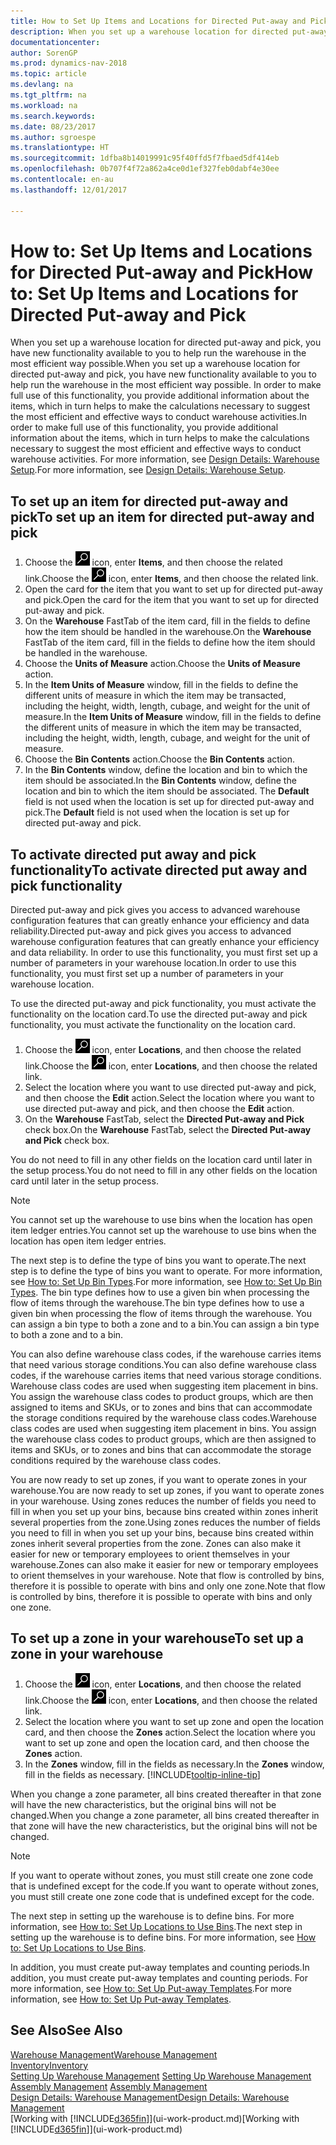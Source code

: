 ```yaml
---
title: How to Set Up Items and Locations for Directed Put-away and Pick
description: When you set up a warehouse location for directed put-away and pick, you have new functionality available to you to help run the warehouse in the most efficient way possible.
documentationcenter: 
author: SorenGP
ms.prod: dynamics-nav-2018
ms.topic: article
ms.devlang: na
ms.tgt_pltfrm: na
ms.workload: na
ms.search.keywords: 
ms.date: 08/23/2017
ms.author: sgroespe
ms.translationtype: HT
ms.sourcegitcommit: 1dfba8b14019991c95f40ffd5f7fbaed5df414eb
ms.openlocfilehash: 0b707f4f72a862a4ce0d1ef327feb0dabf4e30ee
ms.contentlocale: en-au
ms.lasthandoff: 12/01/2017

---
```

# <a name="how-to-set-up-items-and-locations-for-directed-put-away-and-pick"></a><span data-ttu-id="6d237-103">How to: Set Up Items and Locations for Directed Put-away and Pick</span><span class="sxs-lookup"><span data-stu-id="6d237-103">How to: Set Up Items and Locations for Directed Put-away and Pick</span></span>
<span data-ttu-id="6d237-104">When you set up a warehouse location for directed put-away and pick, you have new functionality available to you to help run the warehouse in the most efficient way possible.</span><span class="sxs-lookup"><span data-stu-id="6d237-104">When you set up a warehouse location for directed put-away and pick, you have new functionality available to you to help run the warehouse in the most efficient way possible.</span></span> <span data-ttu-id="6d237-105">In order to make full use of this functionality, you provide additional information about the items, which in turn helps to make the calculations necessary to suggest the most efficient and effective ways to conduct warehouse activities.</span><span class="sxs-lookup"><span data-stu-id="6d237-105">In order to make full use of this functionality, you provide additional information about the items, which in turn helps to make the calculations necessary to suggest the most efficient and effective ways to conduct warehouse activities.</span></span> <span data-ttu-id="6d237-106">For more information, see [Design Details: Warehouse Setup](design-details-warehouse-setup.md).</span><span class="sxs-lookup"><span data-stu-id="6d237-106">For more information, see [Design Details: Warehouse Setup](design-details-warehouse-setup.md).</span></span>

## <a name="to-set-up-an-item-for-directed-put-away-and-pick"></a><span data-ttu-id="6d237-107">To set up an item for directed put-away and pick</span><span class="sxs-lookup"><span data-stu-id="6d237-107">To set up an item for directed put-away and pick</span></span>  
1.  <span data-ttu-id="6d237-108">Choose the ![Search for Page or Report](media/ui-search/search_small.png "Search for Page or Report icon") icon, enter **Items**, and then choose the related link.</span><span class="sxs-lookup"><span data-stu-id="6d237-108">Choose the ![Search for Page or Report](media/ui-search/search_small.png "Search for Page or Report icon") icon, enter **Items**, and then choose the related link.</span></span>  
2.  <span data-ttu-id="6d237-109">Open the card for the item that you want to set up for directed put-away and pick.</span><span class="sxs-lookup"><span data-stu-id="6d237-109">Open the card for the item that you want to set up for directed put-away and pick.</span></span>
3. <span data-ttu-id="6d237-110">On the **Warehouse** FastTab of the item card, fill in the fields to define how the item should be handled in the warehouse.</span><span class="sxs-lookup"><span data-stu-id="6d237-110">On the **Warehouse** FastTab of the item card, fill in the fields to define how the item should be handled in the warehouse.</span></span>  
4.  <span data-ttu-id="6d237-111">Choose the **Units of Measure** action.</span><span class="sxs-lookup"><span data-stu-id="6d237-111">Choose the **Units of Measure** action.</span></span>
5. <span data-ttu-id="6d237-112">In the **Item Units of Measure** window, fill in the fields to define the different units of measure in which the item may be transacted, including the height, width, length, cubage, and weight for the unit of measure.</span><span class="sxs-lookup"><span data-stu-id="6d237-112">In the **Item Units of Measure** window, fill in the fields to define the different units of measure in which the item may be transacted, including the height, width, length, cubage, and weight for the unit of measure.</span></span>
6. <span data-ttu-id="6d237-113">Choose the **Bin Contents** action.</span><span class="sxs-lookup"><span data-stu-id="6d237-113">Choose the **Bin Contents** action.</span></span>
7. <span data-ttu-id="6d237-114">In the **Bin Contents** window, define the location and bin to which the item should be associated.</span><span class="sxs-lookup"><span data-stu-id="6d237-114">In the **Bin Contents** window, define the location and bin to which the item should be associated.</span></span> <span data-ttu-id="6d237-115">The **Default** field is not used when the location is set up for directed put-away and pick.</span><span class="sxs-lookup"><span data-stu-id="6d237-115">The **Default** field is not used when the location is set up for directed put-away and pick.</span></span>  

## <a name="to-activate-directed-put-away-and-pick-functionality"></a><span data-ttu-id="6d237-116">To activate directed put away and pick functionality</span><span class="sxs-lookup"><span data-stu-id="6d237-116">To activate directed put away and pick functionality</span></span>  
<span data-ttu-id="6d237-117">Directed put-away and pick gives you access to advanced warehouse configuration features that can greatly enhance your efficiency and data reliability.</span><span class="sxs-lookup"><span data-stu-id="6d237-117">Directed put-away and pick gives you access to advanced warehouse configuration features that can greatly enhance your efficiency and data reliability.</span></span> <span data-ttu-id="6d237-118">In order to use this functionality, you must first set up a number of parameters in your warehouse location.</span><span class="sxs-lookup"><span data-stu-id="6d237-118">In order to use this functionality, you must first set up a number of parameters in your warehouse location.</span></span>  

<span data-ttu-id="6d237-119">To use the directed put-away and pick functionality, you must activate the functionality on the location card.</span><span class="sxs-lookup"><span data-stu-id="6d237-119">To use the directed put-away and pick functionality, you must activate the functionality on the location card.</span></span>    
1.  <span data-ttu-id="6d237-120">Choose the ![Search for Page or Report](media/ui-search/search_small.png "Search for Page or Report icon") icon, enter **Locations**, and then choose the related link.</span><span class="sxs-lookup"><span data-stu-id="6d237-120">Choose the ![Search for Page or Report](media/ui-search/search_small.png "Search for Page or Report icon") icon, enter **Locations**, and then choose the related link.</span></span>  
2.  <span data-ttu-id="6d237-121">Select the location where you want to use directed put-away and pick, and then choose the **Edit** action.</span><span class="sxs-lookup"><span data-stu-id="6d237-121">Select the location where you want to use directed put-away and pick, and then choose the **Edit** action.</span></span>  
3.  <span data-ttu-id="6d237-122">On the **Warehouse** FastTab, select the **Directed Put-away and Pick** check box.</span><span class="sxs-lookup"><span data-stu-id="6d237-122">On the **Warehouse** FastTab, select the **Directed Put-away and Pick** check box.</span></span>  

<span data-ttu-id="6d237-123">You do not need to fill in any other fields on the location card until later in the setup process.</span><span class="sxs-lookup"><span data-stu-id="6d237-123">You do not need to fill in any other fields on the location card until later in the setup process.</span></span>  

> [!NOTE]  
>  <span data-ttu-id="6d237-124">You cannot set up the warehouse to use bins when the location has open item ledger entries.</span><span class="sxs-lookup"><span data-stu-id="6d237-124">You cannot set up the warehouse to use bins when the location has open item ledger entries.</span></span>  

<span data-ttu-id="6d237-125">The next step is to define the type of bins you want to operate.</span><span class="sxs-lookup"><span data-stu-id="6d237-125">The next step is to define the type of bins you want to operate.</span></span> <span data-ttu-id="6d237-126">For more information, see [How to: Set Up Bin Types](warehouse-how-to-set-up-bin-types.md).</span><span class="sxs-lookup"><span data-stu-id="6d237-126">For more information, see [How to: Set Up Bin Types](warehouse-how-to-set-up-bin-types.md).</span></span> <span data-ttu-id="6d237-127">The bin type defines how to use a given bin when processing the flow of items through the warehouse.</span><span class="sxs-lookup"><span data-stu-id="6d237-127">The bin type defines how to use a given bin when processing the flow of items through the warehouse.</span></span> <span data-ttu-id="6d237-128">You can assign a bin type to both a zone and to a bin.</span><span class="sxs-lookup"><span data-stu-id="6d237-128">You can assign a bin type to both a zone and to a bin.</span></span>  

<span data-ttu-id="6d237-129">You can also define warehouse class codes, if the warehouse carries items that need various storage conditions.</span><span class="sxs-lookup"><span data-stu-id="6d237-129">You can also define warehouse class codes, if the warehouse carries items that need various storage conditions.</span></span> <span data-ttu-id="6d237-130">Warehouse class codes are used when suggesting item placement in bins. You assign the warehouse class codes to product groups, which are then assigned to items and SKUs, or to zones and bins that can accommodate the storage conditions required by the warehouse class codes.</span><span class="sxs-lookup"><span data-stu-id="6d237-130">Warehouse class codes are used when suggesting item placement in bins. You assign the warehouse class codes to product groups, which are then assigned to items and SKUs, or to zones and bins that can accommodate the storage conditions required by the warehouse class codes.</span></span>  

<span data-ttu-id="6d237-131">You are now ready to set up zones, if you want to operate zones in your warehouse.</span><span class="sxs-lookup"><span data-stu-id="6d237-131">You are now ready to set up zones, if you want to operate zones in your warehouse.</span></span> <span data-ttu-id="6d237-132">Using zones reduces the number of fields you need to fill in when you set up your bins, because bins created within zones inherit several properties from the zone.</span><span class="sxs-lookup"><span data-stu-id="6d237-132">Using zones reduces the number of fields you need to fill in when you set up your bins, because bins created within zones inherit several properties from the zone.</span></span> <span data-ttu-id="6d237-133">Zones can also make it easier for new or temporary employees to orient themselves in your warehouse.</span><span class="sxs-lookup"><span data-stu-id="6d237-133">Zones can also make it easier for new or temporary employees to orient themselves in your warehouse.</span></span> <span data-ttu-id="6d237-134">Note that flow is controlled by bins, therefore it is possible to operate with bins and only one zone.</span><span class="sxs-lookup"><span data-stu-id="6d237-134">Note that flow is controlled by bins, therefore it is possible to operate with bins and only one zone.</span></span>  

## <a name="to-set-up-a-zone-in-your-warehouse"></a><span data-ttu-id="6d237-135">To set up a zone in your warehouse</span><span class="sxs-lookup"><span data-stu-id="6d237-135">To set up a zone in your warehouse</span></span>  
1.  <span data-ttu-id="6d237-136">Choose the ![Search for Page or Report](media/ui-search/search_small.png "Search for Page or Report icon") icon, enter **Locations**, and then choose the related link.</span><span class="sxs-lookup"><span data-stu-id="6d237-136">Choose the ![Search for Page or Report](media/ui-search/search_small.png "Search for Page or Report icon") icon, enter **Locations**, and then choose the related link.</span></span>  
2.  <span data-ttu-id="6d237-137">Select the location where you want to set up zone and open the location card, and then choose the **Zones** action.</span><span class="sxs-lookup"><span data-stu-id="6d237-137">Select the location where you want to set up zone and open the location card, and then choose the **Zones** action.</span></span>  
3.  <span data-ttu-id="6d237-138">In the **Zones** window, fill in the fields as necessary.</span><span class="sxs-lookup"><span data-stu-id="6d237-138">In the **Zones** window, fill in the fields as necessary.</span></span> [!INCLUDE[tooltip-inline-tip](includes/tooltip-inline-tip_md.md)]  

<span data-ttu-id="6d237-139">When you change a zone parameter, all bins created thereafter in that zone will have the new characteristics, but the original bins will not be changed.</span><span class="sxs-lookup"><span data-stu-id="6d237-139">When you change a zone parameter, all bins created thereafter in that zone will have the new characteristics, but the original bins will not be changed.</span></span>  

> [!NOTE]  
>  <span data-ttu-id="6d237-140">If you want to operate without zones, you must still create one zone code that is undefined except for the code.</span><span class="sxs-lookup"><span data-stu-id="6d237-140">If you want to operate without zones, you must still create one zone code that is undefined except for the code.</span></span>  

<span data-ttu-id="6d237-141">The next step in setting up the warehouse is to define bins. For more information, see [How to: Set Up Locations to Use Bins](warehouse-how-to-set-up-locations-to-use-bins.md).</span><span class="sxs-lookup"><span data-stu-id="6d237-141">The next step in setting up the warehouse is to define bins. For more information, see [How to: Set Up Locations to Use Bins](warehouse-how-to-set-up-locations-to-use-bins.md).</span></span>  

<span data-ttu-id="6d237-142">In addition, you must create put-away templates and counting periods.</span><span class="sxs-lookup"><span data-stu-id="6d237-142">In addition, you must create put-away templates and counting periods.</span></span> <span data-ttu-id="6d237-143">For more information, see [How to: Set Up Put-away Templates](warehouse-how-to-set-up-put-away-templates.md).</span><span class="sxs-lookup"><span data-stu-id="6d237-143">For more information, see [How to: Set Up Put-away Templates](warehouse-how-to-set-up-put-away-templates.md).</span></span>  

## <a name="see-also"></a><span data-ttu-id="6d237-144">See Also</span><span class="sxs-lookup"><span data-stu-id="6d237-144">See Also</span></span>  
[<span data-ttu-id="6d237-145">Warehouse Management</span><span class="sxs-lookup"><span data-stu-id="6d237-145">Warehouse Management</span></span>](warehouse-manage-warehouse.md)  
[<span data-ttu-id="6d237-146">Inventory</span><span class="sxs-lookup"><span data-stu-id="6d237-146">Inventory</span></span>](inventory-manage-inventory.md)  
<span data-ttu-id="6d237-147">[Setting Up Warehouse Management](warehouse-setup-warehouse.md)   </span><span class="sxs-lookup"><span data-stu-id="6d237-147">[Setting Up Warehouse Management](warehouse-setup-warehouse.md)   </span></span>  
<span data-ttu-id="6d237-148">[Assembly Management](assembly-assemble-items.md)  </span><span class="sxs-lookup"><span data-stu-id="6d237-148">[Assembly Management](assembly-assemble-items.md)  </span></span>  
[<span data-ttu-id="6d237-149">Design Details: Warehouse Management</span><span class="sxs-lookup"><span data-stu-id="6d237-149">Design Details: Warehouse Management</span></span>](design-details-warehouse-management.md)  
<span data-ttu-id="6d237-150">[Working with [!INCLUDE[d365fin](includes/d365fin_md.md)]](ui-work-product.md)</span><span class="sxs-lookup"><span data-stu-id="6d237-150">[Working with [!INCLUDE[d365fin](includes/d365fin_md.md)]](ui-work-product.md)</span></span>  

